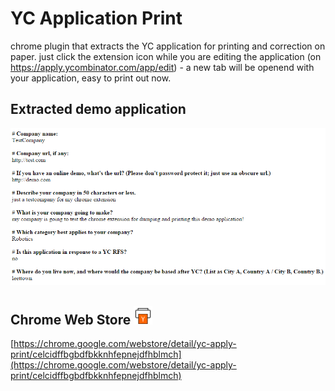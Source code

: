 # YC Application Print
chrome plugin that extracts the YC application for printing and correction on paper.
just click the extension icon while you are editing the application (on https://apply.ycombinator.com/app/edit) - a new tab will be openend with your application, easy to print out now.


## Extracted demo application
![extracted demo application](demo.png?raw=true "extracted demo application")

## Chrome Web Store <img src="/app/icon.png" alt="alt text" width="30px">
[https://chrome.google.com/webstore/detail/yc-apply-print/celcidffbgbdfbkknhfepnejdfhblmch](https://chrome.google.com/webstore/detail/yc-apply-print/celcidffbgbdfbkknhfepnejdfhblmch)

 
